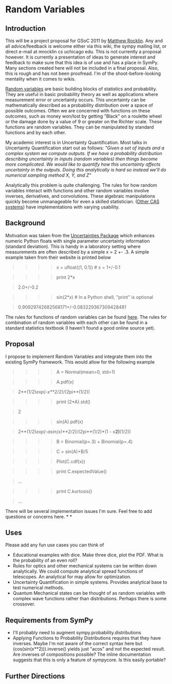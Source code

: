 # Random Variables
## Introduction

This will be a project proposal for GSoC 2011 by [Matthew Rocklin](http://people.cs.uchicago.edu/~mrocklin). Any and all advice/feedback is welcome either via this wiki, the sympy mailing list, or direct e-mail at mrocklin cs uchicago edu. 
This is not currently a proposal however. It is currently a presentation of ideas to generate interest and feedback to make sure that this idea is of use and has a place in SymPy. Many sections created here will not be included in a final proposal. Also, this is rough and has not been proofread. I'm of the shoot-before-looking mentality when it comes to wikis. 


[Random variables](http://en.wikipedia.org/wiki/Random_variable) are basic building blocks of statistics and probability. They are useful in basic probability theory as well as applications where measurement error or uncertainty occurs. This uncertainty can be mathematically described as a probability distribution over a space of possible outcomes. Often we are concerned with functions on these outcomes, such as money won/lost by getting "Black" on a roulette wheel or the damage done by a value of 9 or greater on the Richter scale. These functions are random variables. They can be manipulated by standard functions and by each other. 

My academic interest is in Uncertainty Quantification. Most talks in Uncertainty Quantification start out as follows:
_"Given a set of inputs and a complex system we compute outputs. If we have a probability distribution describing uncertainty in inputs (random variables) then things become more complicated. We would like to quantify how this uncertainty affects uncertainty in the outputs. Doing this analytically is hard so instead we'll do numerical sampling method X, Y, and Z"_

Analytically this problem is quite challenging. The rules for how random variables interact with functions and other random variables involve inverses, derivatives, and convolutions. These algebraic manipulations  quickly become unmanageable for even a skilled statistician. ([Other CAS systems](http://www.maplesoft.com/support/help/Maple/view.aspx?path=Statistics/RandomVariables)) have implementations with varying usability. 

## Background
Motivation was taken from the [Uncertainties Package](http://packages.python.org/uncertainties/index.html) which enhances numeric Python floats with single parameter uncertainty information (standard deviation). This is handy in a laboratory setting where measurements are often described by a simple x = 2 +- .3. A simple example taken from their website is printed below
> >>> x = ufloat((1, 0.1))  # x = 1+/-0.1

> >>> print 2*x

> 2.0+/-0.2

> >>> sin(2*x)  # In a Python shell, "print" is optional

> 0.90929742682568171+/-0.083229367309428481


The rules for functions of random variables can be found [here](http://en.wikipedia.org/wiki/Random_variable#Functions_of_random_variables). The rules for combination of random variables with each other can be found in a standard statistics textbook (I haven't found a good online source yet). 

## Proposal

I propose to implement Random Variables and integrate them into the existing SymPy framework. This would allow for the following example 
> >>> A = Normal(mean=0, std=1) 

> >>> A.pdf(x) 

> 2**(1/2)*exp(-x**2/2)/(2*pi**(1/2)) 

> >>> print (2*A).std()

> 2

> >>> sin(A).pdf(x) 

> 2**(1/2)*exp(-asin(x)**2/2)/(2*pi**(1/2)*(1 - x**2)**(1/2)) 

> >>> B = Binomial(p=.3) + Binomial(p=.4)

> >>> C = sin(A)+B/5

> >>> Plot(C.cdf(x))

> >>> print C.expectedValue()

> ...

> >>> print C.kurtosis()

> ...


There will be several implementation issues I'm sure. Feel free to add questions or concerns here. 
*
*

## Uses
Please add any fun use cases you can think of
* Educational examples with dice. Make three dice, plot the PDF. What is the probability of an even roll?
* Rules for optics and other mechanical systems can be written down analytically. We could compute analytical spread functions of telescopes. An analytical for may allow for optimization. 
* Uncertainty Quantification in simple systems. Provides analytical base to test numerical methods.
* Quantum Mechanical states can be thought of as random variables with complex wave functions rather than distributions. Perhaps there is some crossover. 

## Requirements from SymPy
* I'll probably need to augment sympy.probability.distributions
* Applying Functions to Probability Distributions requires that they have inverses. Maybe I'm not aware of the correct syntax here but (cos(sin(x**2))).inverse() yields just "acos" and not the expected result. Are inverses of compositions possible? The inline documentation suggests that this is only a feature of sympycore. Is this easily portable?


## Further Directions

